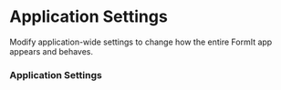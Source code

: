 # Application Settings

Modify application-wide settings to change how the entire FormIt app appears and behaves.
 

### Application Settings



